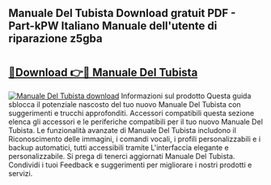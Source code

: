 ## Manuale Del Tubista Download gratuit PDF - Part-kPW Italiano Manuale dell'utente di riparazione z5gba

# <h2><a href="http://dfblni.blite.top/?on=Manuale+Del+Tubista">🔗Download 👉🔴 Manuale Del Tubista</a></h2>

[![Manuale Del Tubista download](https://i.imgur.com/lujVjoI.png)](http://dfblni.blite.top/?on=Manuale+Del+Tubista)
Informazioni sul prodotto Questa guida sblocca il potenziale nascosto del tuo nuovo Manuale Del Tubista con suggerimenti e trucchi approfonditi. Accessori compatibili questa sezione elenca gli accessori e le periferiche compatibili per il tuo nuovo Manuale Del Tubista. Le funzionalità avanzate di Manuale Del Tubista includono il Riconoscimento delle immagini, i comandi vocali, i profili personalizzabili e i backup automatici, tutti accessibili tramite L'interfaccia elegante e personalizzabile. Si prega di tenerci aggiornati Manuale Del Tubista. Condividi i tuoi Feedback e suggerimenti per migliorare i nostri prodotti e servizi.
